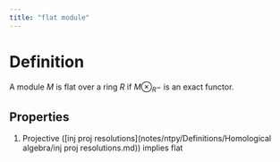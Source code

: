 ```yaml
---
title: "flat module"
---
```


# Definition
A module $M$ is flat over a ring $R$ if $M\otimes_R -$ is an exact functor.

## Properties
1. Projective ([inj proj resolutions](notes/ntpy/Definitions/Homological algebra/inj proj resolutions.md)) implies flat